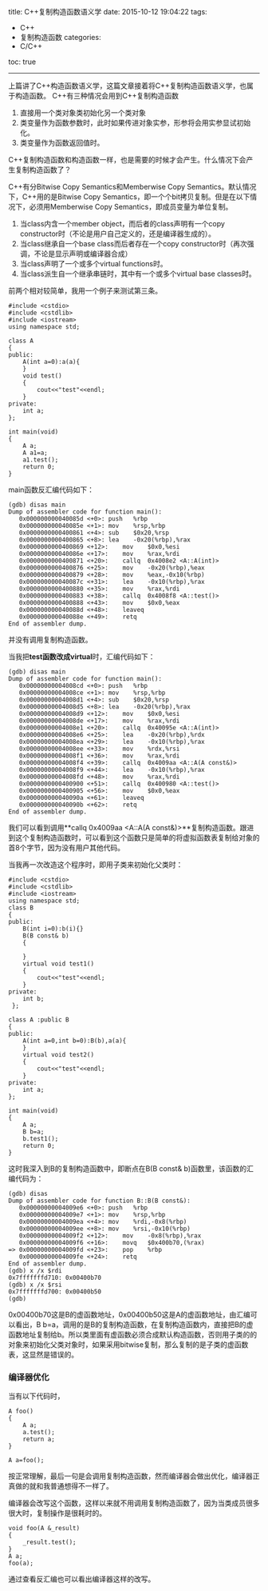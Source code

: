 title: C++复制构造函数语义学
date: 2015-10-12 19:04:22
tags:
- C++
- 复制构造函数
categories:
- C/C++

toc: true

---

上篇讲了C++构造函数语义学，这篇文章接着将C++复制构造函数语义学，也属于构造函数。
C++有三种情况会用到C++复制构造函数
1. 直接用一个类对象类初始化另一个类对象
2. 类变量作为函数参数时，此时如果传进对象实参，形参将会用实参显试初始化。
3. 类变量作为函数返回值时。

C++复制构造函数和构造函数一样，也是需要的时候才会产生。什么情况下会产生复制构造函数了？

C++有分Bitwise Copy Semantics和Memberwise Copy Semantics。默认情况下，C++用的是Bitwise Copy Semantics，即一个个bit拷贝复制。但是在以下情况下，必须用Memberwise Copy Semantics，即成员变量为单位复制。
1. 当class内含一个member object，而后者的class声明有一个copy constructor时（不论是用户自己定义的，还是编译器生成的）。
2. 当class继承自一个base class而后者存在一个copy constructor时（再次强调，不论是显示声明或编译器合成）
3. 当class声明了一个或多个virtual functions时。
4. 当class派生自一个继承串链时，其中有一个或多个virtual base classes时。


前两个相对较简单，我用一个例子来测试第三条。
```
#include <cstdio>
#include <cstdlib>
#include <iostream>
using namespace std;

class A 
{
public:
	A(int a=0):a(a){
	}
	void test()
	{
		cout<<"test"<<endl;
	}
private:
	int a;
};

int main(void)
{
	A a;
	A a1=a;
	a1.test();
	return 0;
}
```
main函数反汇编代码如下：
```
(gdb) disas main
Dump of assembler code for function main():
   0x000000000040085d <+0>:	push   %rbp
   0x000000000040085e <+1>:	mov    %rsp,%rbp
   0x0000000000400861 <+4>:	sub    $0x20,%rsp
   0x0000000000400865 <+8>:	lea    -0x20(%rbp),%rax
   0x0000000000400869 <+12>:	mov    $0x0,%esi
   0x000000000040086e <+17>:	mov    %rax,%rdi
   0x0000000000400871 <+20>:	callq  0x4008e2 <A::A(int)>
   0x0000000000400876 <+25>:	mov    -0x20(%rbp),%eax
   0x0000000000400879 <+28>:	mov    %eax,-0x10(%rbp)
   0x000000000040087c <+31>:	lea    -0x10(%rbp),%rax
   0x0000000000400880 <+35>:	mov    %rax,%rdi
   0x0000000000400883 <+38>:	callq  0x4008f8 <A::test()>
   0x0000000000400888 <+43>:	mov    $0x0,%eax
   0x000000000040088d <+48>:	leaveq 
   0x000000000040088e <+49>:	retq   
End of assembler dump.
```
并没有调用复制构造函数。

当我把**test函数改成virtual**时，汇编代码如下：
```
(gdb) disas main
Dump of assembler code for function main():
   0x00000000004008cd <+0>:	push   %rbp
   0x00000000004008ce <+1>:	mov    %rsp,%rbp
   0x00000000004008d1 <+4>:	sub    $0x20,%rsp
   0x00000000004008d5 <+8>:	lea    -0x20(%rbp),%rax
   0x00000000004008d9 <+12>:	mov    $0x0,%esi
   0x00000000004008de <+17>:	mov    %rax,%rdi
   0x00000000004008e1 <+20>:	callq  0x40095e <A::A(int)>
   0x00000000004008e6 <+25>:	lea    -0x20(%rbp),%rdx
   0x00000000004008ea <+29>:	lea    -0x10(%rbp),%rax
   0x00000000004008ee <+33>:	mov    %rdx,%rsi
   0x00000000004008f1 <+36>:	mov    %rax,%rdi
   0x00000000004008f4 <+39>:	callq  0x4009aa <A::A(A const&)>
   0x00000000004008f9 <+44>:	lea    -0x10(%rbp),%rax
   0x00000000004008fd <+48>:	mov    %rax,%rdi
   0x0000000000400900 <+51>:	callq  0x400980 <A::test()>
   0x0000000000400905 <+56>:	mov    $0x0,%eax
   0x000000000040090a <+61>:	leaveq 
   0x000000000040090b <+62>:	retq   
End of assembler dump.
```
我们可以看到调用**callq  0x4009aa <A::A(A const&)>**复制构造函数。跟进到这个复制构造函数时，可以看到这个函数只是简单的将虚拟函数表复制给对象的首8个字节，因为没有用户其他代码。

当我再一次改造这个程序时，即用子类来初始化父类时：
```
#include <cstdio>
#include <cstdlib>
#include <iostream>
using namespace std;
class B
{
public:
	B(int i=0):b(i){}
	B(B const& b)
	{
		
	}
	virtual void test1()
	{
		cout<<"test"<<endl;
	}
private:
	int b;
 };

class A :public B
{
public:
	A(int a=0,int b=0):B(b),a(a){
	}
	virtual void test2()
	{
		cout<<"test"<<endl;
	}
private:
	int a;
};

int main(void)
{
	A a;
	B b=a;
	b.test1();
	return 0;
}
```
这时我深入到B的复制构造函数中，即断点在B(B const& b)函数里，该函数的汇编代码为：
```
(gdb) disas
Dump of assembler code for function B::B(B const&):
   0x00000000004009e6 <+0>:	push   %rbp
   0x00000000004009e7 <+1>:	mov    %rsp,%rbp
   0x00000000004009ea <+4>:	mov    %rdi,-0x8(%rbp)
   0x00000000004009ee <+8>:	mov    %rsi,-0x10(%rbp)
   0x00000000004009f2 <+12>:	mov    -0x8(%rbp),%rax
   0x00000000004009f6 <+16>:	movq   $0x400b70,(%rax)
=> 0x00000000004009fd <+23>:	pop    %rbp
   0x00000000004009fe <+24>:	retq   
End of assembler dump.
(gdb) x /x $rdi
0x7fffffffd710:	0x00400b70
(gdb) x /x $rsi
0x7fffffffd700:	0x00400b50
(gdb) 
```
0x00400b70这是B的虚函数地址，0x00400b50这是A的虚函数地址，由汇编可以看出，B b=a，调用的是B的复制构造函数，在复制构造函数内，直接把B的虚函数地址复制给b。所以类里面有虚函数必须合成默认构造函数，否则用子类的的对象来初始化父类对象时，如果采用bitwise复制，那么复制的是子类的虚函数表，这显然是错误的。

### 编译器优化
当有以下代码时，
```
A foo()
{
	A a;
	a.test();
	return a;
}
 
A a=foo();
```
按正常理解，最后一句是会调用复制构造函数，然而编译器会做出优化，编译器正真做的就和我普通想得不一样了。

编译器会改写这个函数，这样以来就不用调用复制构造函数了，因为当类成员很多很大时，复制操作是很耗时的。
```
void foo(A &_result)
{
	_result.test();
}
A a;
foo(a);
```
通过查看反汇编也可以看出编译器这样的改写。
 


